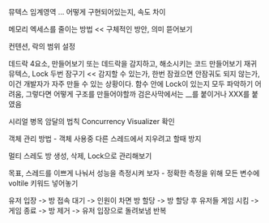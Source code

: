 뮤텍스
임계영역
...
어떻게 구현되어있는지, 속도 차이 


메모리 엑세스를 줄이는 방법 << 구체적인 방안, 의미 뜯어보기

컨텐션, 락의 범위 설정

데드락 4요소, 만들어보기 또는 데드락을 감지하고, 해소시키는 코드 만들어보기
재귀 뮤텍스, Lock 두번 잠구기 << 감지할 수 있는가, 한번 잠궜으면 안잠궈도 되지 않는가, 이건 개발자가 자주 만들 수 있는 상황이다. 함수 안에 Lock이 있는지 모두 파악하기 어려움, 그렇다면 어떻게 구조를 만들어야할까
검은사막에서는 __를 붙이거나 XXX를 붙였음

시리얼 병목 암달의 법칙
Concurrency Visualizer 확인

객체 관리 방법 - 객체 사용중 다른 스레드에서 지우려고 할때 방지



멀티 스레도 방 생성, 삭제, Lock으로 관리해보기

목표, 스레드를 이쁘게 나눠서 성능을 측정시켜 보자 - 정확한 측정을 위해 모든 변수에 voltile 키워드 넣어놓기

유저 입장 -> 방 접속 대기 -> 인원이 차면 방 할당 -> 방 할당 후 유저들 게임 시킴 -> 게임 종료 -> 방 제거 -> 유저 입장으로 돌려보냄 반복
